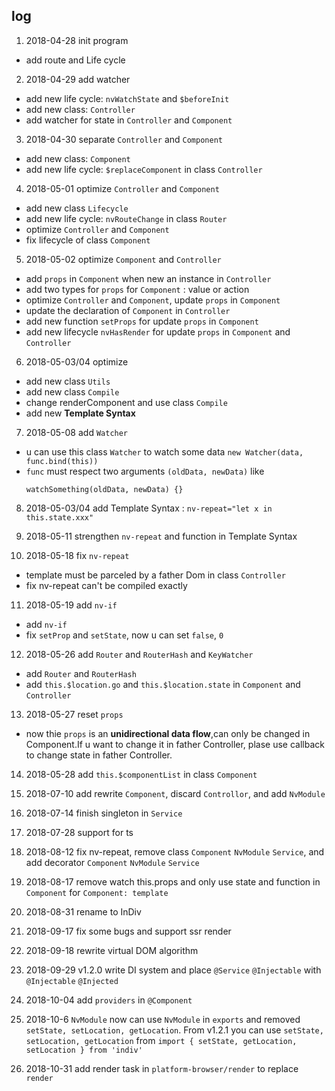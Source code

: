 ## log

1. 2018-04-28 init program
  - add route and Life cycle

2. 2018-04-29 add watcher
  - add new life cycle: `nvWatchState` and `$beforeInit`
  - add new class: `Controller`
  - add watcher for state in `Controller` and `Component`

3. 2018-04-30 separate `Controller` and `Component`
  - add new class: `Component`
  - add new life cycle: `$replaceComponent` in class `Controller`

4. 2018-05-01 optimize `Controller` and `Component`
  - add new class `Lifecycle`
  - add new life cycle: `nvRouteChange` in class `Router`
  - optimize `Controller` and `Component`
  - fix lifecycle of class `Component`

5. 2018-05-02 optimize `Component` and `Controller`
  - add `props` in `Component` when new an instance in `Controller`
  - add two types for `props` for `Component` : value or action
  - optimize `Controller` and `Component`, update `props` in `Component`
  - update the declaration of `Component` in `Controller`
  - add new function `setProps` for update `props` in `Component`
  - add new lifecycle `nvHasRender` for update `props` in `Component` and `Controller`

6. 2018-05-03/04 optimize
  - add new class `Utils`
  - add new class `Compile`
  - change renderComponent and use class `Compile`
  - add new **Template Syntax**

7. 2018-05-08 add `Watcher`
  - u can use this class `Watcher` to watch some data `new Watcher(data, func.bind(this))`
  - `func` must respect two arguments `(oldData, newData)` like
    ```
    watchSomething(oldData, newData) {}
    ```

8. 2018-05-03/04 add Template Syntax : `nv-repeat="let x in this.state.xxx"`

9. 2018-05-11 strengthen `nv-repeat` and function in Template Syntax

10. 2018-05-18 fix `nv-repeat`
  - template must be parceled by a father Dom in class `Controller`
  - fix nv-repeat can't be compiled exactly

11. 2018-05-19 add `nv-if`
  - add `nv-if`
  - fix `setProp` and `setState`, now u can set `false`, `0`

12. 2018-05-26 add `Router` and `RouterHash` and `KeyWatcher`
  - add `Router` and `RouterHash`
  - add `this.$location.go` and `this.$location.state` in `Component` and `Controller`

13. 2018-05-27 reset `props`
  - now thie `props` is an **unidirectional data flow**,can only be changed in Component.If u want to change it in father Controller, plase use callback to change state in father Controller.

14. 2018-05-28 add `this.$componentList` in class `Component`

15. 2018-07-10 add rewrite `Component`, discard `Controllor`, and add `NvModule`

16. 2018-07-14 finish singleton in `Service`

17. 2018-07-28 support for ts

18. 2018-08-12 fix nv-repeat, remove class `Component` `NvModule` `Service`, and add decorator `Component` `NvModule` `Service`

19. 2018-08-17 remove watch this.props and only use state and function in `Component` for `Component: template`

20. 2018-08-31 rename to InDiv

21. 2018-09-17 fix some bugs and support ssr render

22. 2018-09-18 rewrite virtual DOM algorithm

23. 2018-09-29 v1.2.0 write DI system and place  `@Service` `@Injectable` with `@Injectable` `@Injected`

24. 2018-10-04 add `providers` in `@Component`

25. 2018-10-6 `NvModule` now can use `NvModule` in `exports` and  removed `setState, setLocation, getLocation`. From v1.2.1 you can use `setState, setLocation, getLocation` from `import { setState, getLocation, setLocation } from 'indiv'`

26. 2018-10-31 add render task in `platform-browser/render` to replace `render`

